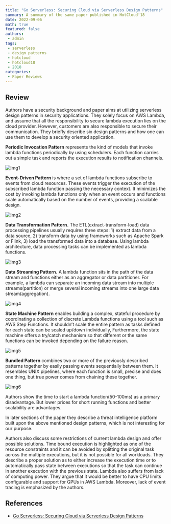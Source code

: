 ```yaml
---
title: "Go Serverless: Securing Cloud via Serverless Design Patterns" 
summary: A summary of the same paper published in HotCloud'18
date: 2022-09-06
math: true
featured: false
authors: 
 - admin
tags: 
 - serverless
 - design patterns
 - hotcloud
 - hotcloud18
 - 2018
categories: 
 - Paper Reviews 
---
```


## Review
Authors have a security background and paper aims at utilizing serverless design patterns in security applications. They solely focus on AWS Lambda, and assume that all the responsibility to secure lambda execution lies on the cloud provider. However, customers are also responsible to secure their communication. They briefly describe six design patterns and how one can use them to develop a security oriented application.

**Periodic Invocation Pattern** represents the kind of models that invoke lambda functions periodically by using schedulers. Each function carries out a simple task and reports the execution results to notification channels.

![img1](https://s3.us-west-2.amazonaws.com/secure.notion-static.com/02f5a2e9-9533-445d-829a-c1a7d700859a/Screenshot_from_2022-09-06_14-27-53.png?X-Amz-Algorithm=AWS4-HMAC-SHA256&X-Amz-Content-Sha256=UNSIGNED-PAYLOAD&X-Amz-Credential=AKIAT73L2G45EIPT3X45%2F20220906%2Fus-west-2%2Fs3%2Faws4_request&X-Amz-Date=20220906T112230Z&X-Amz-Expires=86400&X-Amz-Signature=044ec7568fb7a8a9f2f283d272d2dd4acd85998bc0e780e707f9a237cbe85cb0&X-Amz-SignedHeaders=host&response-content-disposition=filename%20%3D%22Screenshot%2520from%25202022-09-06%252014-27-53.png%22&x-id=GetObject)

**Event-Driven Pattern** is where a set of lambda functions subscribe to events from cloud resources. These events trigger the execution of the subscribed lambda function passing the necessary context. It minimizes the cost by invoking lambda functions only when an event occurs and functions scale automatically based on the number of events, providing a scalable design.

![img2](https://s3.us-west-2.amazonaws.com/secure.notion-static.com/fabec05c-daa5-4473-9127-5138927928aa/Screenshot_from_2022-09-06_14-28-20.png?X-Amz-Algorithm=AWS4-HMAC-SHA256&X-Amz-Content-Sha256=UNSIGNED-PAYLOAD&X-Amz-Credential=AKIAT73L2G45EIPT3X45%2F20220906%2Fus-west-2%2Fs3%2Faws4_request&X-Amz-Date=20220906T112316Z&X-Amz-Expires=86400&X-Amz-Signature=e27f03ead60903ecf5afd8b54a269458f073cdc48ffb2f97bd802e34c0fc6c27&X-Amz-SignedHeaders=host&response-content-disposition=filename%20%3D%22Screenshot%2520from%25202022-09-06%252014-28-20.png%22&x-id=GetObject)

**Data Transformation Pattern.** The ETL(extract-transform-load) data processing pipelines usually requires three steps: 1) extract data from a data source, 2) transform data by using frameworks such as Apache Spark or Flink, 3) load the transformed data into a database. Using lambda architecture, data processing tasks can be implemented as lambda functions.

![img3](https://s3.us-west-2.amazonaws.com/secure.notion-static.com/0f78fc8d-e13c-4097-8bf1-77332e538605/Screenshot_from_2022-09-06_14-28-04.png?X-Amz-Algorithm=AWS4-HMAC-SHA256&X-Amz-Content-Sha256=UNSIGNED-PAYLOAD&X-Amz-Credential=AKIAT73L2G45EIPT3X45%2F20220906%2Fus-west-2%2Fs3%2Faws4_request&X-Amz-Date=20220906T112334Z&X-Amz-Expires=86400&X-Amz-Signature=fbbc6314227bd623be35efd53ca4733f7a071e6479e3b26382f501dfa013622f&X-Amz-SignedHeaders=host&response-content-disposition=filename%20%3D%22Screenshot%2520from%25202022-09-06%252014-28-04.png%22&x-id=GetObject)

**Data Streaming Pattern.** A lambda function sits in the path of the data stream and functions either as an aggregator or data partitioner. For example, a lambda can separate an incoming data stream into multiple streams(partition) or merge several incoming streams into one large data stream(aggregation). 

![img4](https://s3.us-west-2.amazonaws.com/secure.notion-static.com/e4d287b2-b415-475b-b317-3ec3d679d784/Screenshot_from_2022-09-06_14-28-27.png?X-Amz-Algorithm=AWS4-HMAC-SHA256&X-Amz-Content-Sha256=UNSIGNED-PAYLOAD&X-Amz-Credential=AKIAT73L2G45EIPT3X45%2F20220906%2Fus-west-2%2Fs3%2Faws4_request&X-Amz-Date=20220906T112424Z&X-Amz-Expires=86400&X-Amz-Signature=55bdc34986556eb7277dc48d88ae9a232c4ceeb24e560ab8dbf273987d00ad8b&X-Amz-SignedHeaders=host&response-content-disposition=filename%20%3D%22Screenshot%2520from%25202022-09-06%252014-28-27.png%22&x-id=GetObject)

**State Machine Pattern** enables building a complex, stateful procedure by coordinating a collection of discrete Lambda functions using a tool such as AWS Step Functions. It shouldn’t scale the entire pattern as tasks defined for each state can be scaled up/down individually, Furthermore, the state machine offers a try/catch mechanism so that different or the same functions can be invoked depending on the failure reason. 

![img5](https://s3.us-west-2.amazonaws.com/secure.notion-static.com/401e5618-bacf-485a-96fc-abaaf51434ae/Screenshot_from_2022-09-06_14-28-49.png?X-Amz-Algorithm=AWS4-HMAC-SHA256&X-Amz-Content-Sha256=UNSIGNED-PAYLOAD&X-Amz-Credential=AKIAT73L2G45EIPT3X45%2F20220906%2Fus-west-2%2Fs3%2Faws4_request&X-Amz-Date=20220906T112600Z&X-Amz-Expires=86400&X-Amz-Signature=1d396cf33d4e529556f352fbb586328b98f7e8a7450ccae47770030866b85881&X-Amz-SignedHeaders=host&response-content-disposition=filename%20%3D%22Screenshot%2520from%25202022-09-06%252014-28-49.png%22&x-id=GetObject)

**Bundled Pattern** combines two or more of the previously described patterns together by easily passing events sequentially between them. It resembles UNIX pipelines, where each function is small, precise and does one thing, but true power comes from chaining these together. 

![img6](https://s3.us-west-2.amazonaws.com/secure.notion-static.com/fc8aa752-ef51-453f-a570-3b4485f4b24c/Screenshot_from_2022-09-06_14-28-33.png?X-Amz-Algorithm=AWS4-HMAC-SHA256&X-Amz-Content-Sha256=UNSIGNED-PAYLOAD&X-Amz-Credential=AKIAT73L2G45EIPT3X45%2F20220906%2Fus-west-2%2Fs3%2Faws4_request&X-Amz-Date=20220906T112614Z&X-Amz-Expires=86400&X-Amz-Signature=e27314a11b27d0a8f1eda160733388842ce62fece1595ef21542426424c095b0&X-Amz-SignedHeaders=host&response-content-disposition=filename%20%3D%22Screenshot%2520from%25202022-09-06%252014-28-33.png%22&x-id=GetObject)

Authors show the time to start a lambda function(50-100ms) as a primary disadvantage. But lower prices for short running functions and better scalability are advantages. 

In later sections of the paper they describe a threat intelligence platform built upon the above mentioned design patterns, which is not interesting for our purpose. 

Authors also discuss some restrictions of current lambda design and offer possible solutions. Time bound execution is highlighted as one of the resource constraints and it can be avoided by splitting the original task across the multiple executions, but it is not possible for all workloads. They describe a proper solution as to either increase the execution time or to automatically pass state between executions so that the task can continue in another execution with the previous state. Lambda also suffers from lack of computing power. They argue that it would be better to have CPU limits configurable and support for GPUs in AWS Lambda. Moreover, lack of event tracing is emphasized by the authors. 

## References
- [Go Serverless: Securing Cloud via Serverless Design Patterns](https://www.usenix.org/conference/hotcloud18/presentation/hong)
